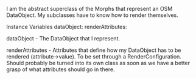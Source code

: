 I am the abstract superclass of the Morphs that represent an OSM DataObject. My subclasses have to know how to render themselves.

Instance Variables
	dataObject:		<OSMDataObject>
	renderAttributes:		<Dictionary>

dataObject
	- The DataObject that I represent.

renderAttributes
	- Attributes that define how my DataObject has to be rendered (attribute->value). To be set through a RenderConfiguration. Should probably be turned into its own class as soon as we have a better grasp of what attributes should go in there.
